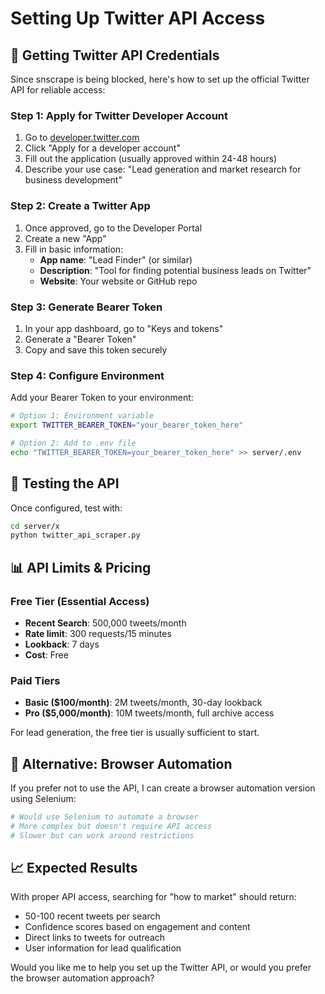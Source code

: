 # Setting Up Twitter API Access

## 🔑 Getting Twitter API Credentials

Since snscrape is being blocked, here's how to set up the official Twitter API for reliable access:

### Step 1: Apply for Twitter Developer Account

1. Go to [developer.twitter.com](https://developer.twitter.com)
2. Click "Apply for a developer account"
3. Fill out the application (usually approved within 24-48 hours)
4. Describe your use case: "Lead generation and market research for business development"

### Step 2: Create a Twitter App

1. Once approved, go to the Developer Portal
2. Create a new "App"
3. Fill in basic information:
   - **App name**: "Lead Finder" (or similar)
   - **Description**: "Tool for finding potential business leads on Twitter"
   - **Website**: Your website or GitHub repo

### Step 3: Generate Bearer Token

1. In your app dashboard, go to "Keys and tokens"
2. Generate a "Bearer Token"
3. Copy and save this token securely

### Step 4: Configure Environment

Add your Bearer Token to your environment:

```bash
# Option 1: Environment variable
export TWITTER_BEARER_TOKEN="your_bearer_token_here"

# Option 2: Add to .env file
echo "TWITTER_BEARER_TOKEN=your_bearer_token_here" >> server/.env
```

## 🚀 Testing the API

Once configured, test with:

```bash
cd server/x
python twitter_api_scraper.py
```

## 📊 API Limits & Pricing

### Free Tier (Essential Access)
- **Recent Search**: 500,000 tweets/month
- **Rate limit**: 300 requests/15 minutes
- **Lookback**: 7 days
- **Cost**: Free

### Paid Tiers
- **Basic ($100/month)**: 2M tweets/month, 30-day lookback
- **Pro ($5,000/month)**: 10M tweets/month, full archive access

For lead generation, the free tier is usually sufficient to start.

## 🔧 Alternative: Browser Automation

If you prefer not to use the API, I can create a browser automation version using Selenium:

```python
# Would use Selenium to automate a browser
# More complex but doesn't require API access
# Slower but can work around restrictions
```

## 📈 Expected Results

With proper API access, searching for "how to market" should return:
- 50-100 recent tweets per search
- Confidence scores based on engagement and content
- Direct links to tweets for outreach
- User information for lead qualification

Would you like me to help you set up the Twitter API, or would you prefer the browser automation approach?